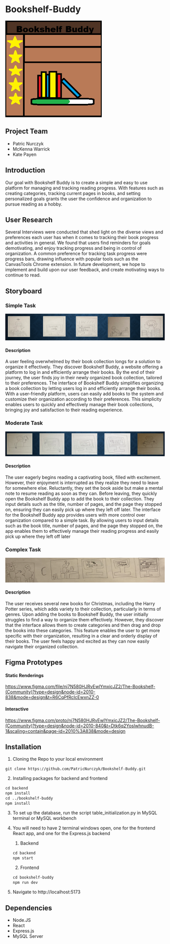 # Bookshelf-Buddy
![Logo](logo.png)
## Project Team
- Patric Nurczyk
- McKenna Warrick
- Kate Payen

## Introduction
Our goal with Bookshelf Buddy is to create a simple and easy to use platform for managing and tracking reading progress. With features such as creating categories, tracking current pages in books, and setting personalized goals grants the user the confidence and organization to pursue reading as a hobby.

## User Research
Several Interviews were conducted that shed light on the diverse views and preferences each user has when it comes to tracking their book progress and activities in general. We found that users find reminders for goals demotivating, and enjoy tracking progress and being in control of organization. A common preference for tracking task progress were progress bars, drawing influence with popular tools such as the CanvasTools Chrome extension. In future development, we hope to implement and build upon our user feedback, and create motivating ways to continue to read.

## Storyboard

### Simple Task
![Simple Task](simple.png)

#### Description
A user feeling overwhelmed by their book collection longs for a solution to organize it effectively. They discover Bookshelf Buddy, a website offering a platform to log in and efficiently arrange their books. By the end of their journey, the user finds joy in their newly organized book collection, tailored to their preferences.
The interface of Bookshelf Buddy simplifies organizing a book collection by letting users log in and efficiently arrange their books. With a user-friendly platform, users can easily add books to the system and customize their organization according to their preferences. This simplicity enables users to quickly and effectively manage their book collections, bringing joy and satisfaction to their reading experience.

### Moderate Task
![Moderate Task](moderate.png)

#### Description
The user eagerly begins reading a captivating book, filled with excitement. However, their enjoyment is interrupted as they realize they need to leave for somewhere else. Reluctantly, they set the book aside but make a mental note to resume reading as soon as they can. Before leaving, they quickly open the Bookshelf Buddy app to add the book to their collection. They input details such as the title, number of pages, and the page they stopped on, ensuring they can easily pick up where they left off later.
The interface for the Bookshelf Buddy app provides users with more control over organization compared to a simple task. By allowing users to input details such as the book title, number of pages, and the page they stopped on, the app enables them to effectively manage their reading progress and easily pick up where they left off later

### Complex Task
![Complex](complex.png)

#### Description
The user receives several new books for Christmas, including the Harry Potter series, which adds variety to their collection, particularly in terms of genres. Upon adding the books to Bookshelf Buddy, the user initially struggles to find a way to organize them effectively. However, they discover that the interface allows them to create categories and then drag and drop the books into these categories. This feature enables the user to get more specific with their organization, resulting in a clear and orderly display of their books. The user feels happy and excited as they can now easily navigate their organized collection.

## Figma Prototypes

#### Static Renderings
https://www.figma.com/file/nj7N580HJRvEwlYmxicJZ2/The-Bookshelf-(Community)?type=design&node-id=2010-838&mode=design&t=R6CqPfRcIcEwxnZZ-0

#### Interactive 
https://www.figma.com/proto/nj7N580HJRvEwlYmxicJZ2/The-Bookshelf-(Community)?type=design&node-id=2010-840&t=Dtk6q2YoslwhnudB-1&scaling=contain&page-id=2010%3A838&mode=design

## Installation

1. Cloning the Repo to your local environment
```
git clone https://github.com/PatricNurczyk/Bookshelf-Buddy.git
```
2. Installing packages for backend and frontend
```
cd backend
npm install
cd ../bookshelf-buddy
npm install
```
3. To set up the database, run the script table_initialization.py in MySQL terminal or MySQL workbench

4. You will need to have 2 terminal windows open, one for the frontend React app, and one for the Express.js backend
    1. Backend
    ```
    cd backend
    npm start
    ```
    2. Frontend
    ```
    cd bookshelf-buddy
    npm run dev
    ```
5. Navigate to http://localhost:5173

## Dependencies 
- Node.JS
- React
- Express.js
- MySQL Server